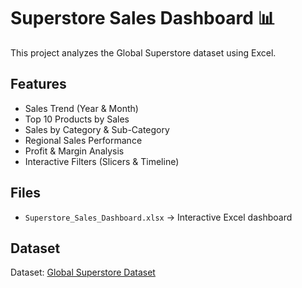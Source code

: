 # Superstore Sales Dashboard 📊

This project analyzes the Global Superstore dataset using Excel.

## Features
- Sales Trend (Year & Month)
- Top 10 Products by Sales
- Sales by Category & Sub-Category
- Regional Sales Performance
- Profit & Margin Analysis
- Interactive Filters (Slicers & Timeline)

## Files
- `Superstore_Sales_Dashboard.xlsx` → Interactive Excel dashboard

## Dataset
Dataset: [Global Superstore Dataset](https://www.kaggle.com/datasets)  
